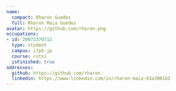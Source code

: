 ```yaml
---
name:
  compact: Rharon Guedes
  full: Rharon Maia Guedes
avatar: https://github.com/rharon.png
occupations:
- id: 20072370712
  type: student
  campus: ifpb-jp
  course: cstsi
  isFinished: true
addresses:
  github: https://github.com/rharon
  linkedin: https://www.linkedin.com/in/rharon-maia-43a3001b3
---
```


